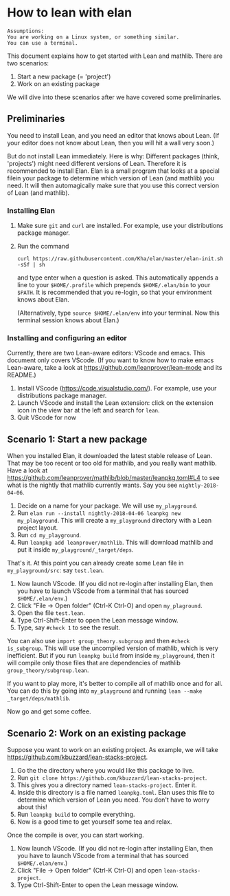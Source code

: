 # How to lean with elan

    Assumptions:
    You are working on a Linux system, or something similar.
    You can use a terminal.

This document explains how to get started with Lean and mathlib.
There are two scenarios:

1. Start a new package (= 'project')
2. Work on an existing package

We will dive into these scenarios after we have covered some preliminaries.

## Preliminaries

You need to install Lean, and you need an editor that knows about Lean.
(If your editor does not know about Lean,
then you will hit a wall very soon.)

But do not install Lean immediately. Here is why:
Different packages (think, 'projects')
might need different versions of Lean.
Therefore it is recommended to install Elan.
Elan is a small program that looks at a special filein your package
to determine which version of Lean (and mathlib) you need.
It will then automagically make sure that you use
this correct version of Lean (and mathlib).

### Installing Elan

1. Make sure `git` and `curl` are installed.
   For example, use your distributions package manager.
2. Run the command

   `curl https://raw.githubusercontent.com/Kha/elan/master/elan-init.sh -sSf | sh`

   and type enter when a question is asked.
   This automatically appends a line to your `$HOME/.profile`
   which prepends `$HOME/.elan/bin` to your `$PATH`.
   It is recommended that you re-login,
   so that your environment knows about Elan.
   
   (Alternatively, type `source $HOME/.elan/env` into your terminal.
   Now this terminal session knows about Elan.)

### Installing and configuring an editor

Currently, there are two Lean-aware editors:
VScode and emacs.
This document only covers VScode.
(If you want to know how to make emacs Lean-aware,
take a look at https://github.com/leanprover/lean-mode
and its README.)

1. Install VScode (https://code.visualstudio.com/).
   For example, use your distributions package manager.
2. Launch VScode and install the Lean extension:
   click on the extension icon in the view bar at the left
   and search for `lean`.
3. Quit VScode for now

## Scenario 1: Start a new package

When you installed Elan, it downloaded the latest stable release of Lean.
That may be too recent or too old for mathlib, and you really want mathlib.
Have a look at
https://github.com/leanprover/mathlib/blob/master/leanpkg.toml#L4 to see what
is the nightly that mathlib currently wants.
Say you see `nightly-2018-04-06`.

1. Decide on a name for your package. We will use `my_playground`.
2. Run `elan run --install nightly-2018-04-06 leanpkg new my_playground`.
   This will create a `my_playground` directory with a Lean project layout.
3. Run `cd my_playground`.
4. Run `leanpkg add leanprover/mathlib`.
   This will download mathlib and put it inside `my_playground/_target/deps`.

That's it.
At this point you can already create some Lean file in `my_playground/src`:
say `test.lean`.

1. Now launch VScode.
   (If you did not re-login after installing Elan,
   then you have to launch VScode from a terminal that has
   sourced `$HOME/.elan/env`.)
2. Click "File -> Open folder" (Ctrl-K Ctrl-O) and open `my_plaground`.
3. Open the file `test.lean`.
4. Type Ctrl-Shift-Enter to open the Lean message window.
5. Type, say `#check 1` to see the result.

You can also use `import group_theory.subgroup` and then `#check is_subgroup`.
This will use the uncompiled version of mathlib, which is very inefficient.
But if you run `leanpkg build` from inside `my_playground`,
then it will compile only those files that are dependencies of
mathlib `group_theory/subgroup.lean`.

If you want to play more, it's better to compile all of mathlib
once and for all.
You can do this by going into `my_playground`
and running `lean --make _target/deps/mathlib`.

Now go and get some coffee.



## Scenario 2: Work on an existing package

Suppose you want to work on an existing project.
As example, we will take https://github.com/kbuzzard/lean-stacks-project.

1. Go the the directory where you would like this package to live.
2. Run `git clone https://github.com/kbuzzard/lean-stacks-project`.
3. This gives you a directory named `lean-stacks-project`. Enter it.
4. Inside this directory is a file named `leanpkg.toml`.
   Elan uses this file to determine which version of Lean you need.
   You don't have to worry about this!
5. Run `leanpkg build` to compile everything.
6. Now is a good time to get yourself some tea and relax.

Once the compile is over, you can start working.

1. Now launch VScode.
   (If you did not re-login after installing Elan,
   then you have to launch VScode from a terminal that has
   sourced `$HOME/.elan/env`.)
2. Click "File -> Open folder" (Ctrl-K Ctrl-O) and open `lean-stacks-project`.
2. Type Ctrl-Shift-Enter to open the Lean message window.
